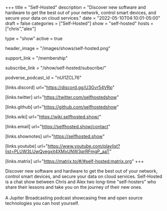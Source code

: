 +++
title = "Self-Hosted"
description = "Discover new software and hardware to get the best out of your network, control smart devices, and secure your data on cloud services."
date = "2022-05-10T04:10:01-05:00"
draft = false
categories = ["Self-Hosted"]
show = "self-hosted"
hosts = ["chris","alex"]

type = "show"
active = true

header_image = "/images/shows/self-hosted.png"

support_link = "/membership"

subscribe_link = "/show/self-hosted/subscribe/"

podverse_podcast_id = "nUl1ZCL76"

[links.discord]
  url="https://discord.gg/U3Gvr54VRp"

[links.twitter]
  url="https://twitter.com/selfhostedshow"

[links.github]
  url="https://github.com/selfhostedshow"

[links.wiki]
  url="https://wiki.selfhosted.show/"

[links.email]
  url="https://selfhosted.show/contact"

[links.shownotes]
  url="https://selfhosted.show"

[links.youtube]
  url="https://www.youtube.com/playlist?list=PLUW3LUwQvegxit4XMxUNW3qrRFmgP_aaT"

[links.matrix]
  url="https://matrix.to/#/#self-hosted:matrix.org"
+++

Discover new software and hardware to get the best out of your network, control smart devices, and secure your data on cloud services. Self-Hosted is a chat show between Chris and Alex two long-time "self-hosters" who share their lessons and take you on the journey of their new ones. 
<br/><br/>
A Jupiter Broadcasting podcast showcasing free and open source technologies you can host yourself.
<br/><br/>

